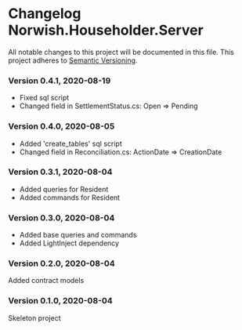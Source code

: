 # Changelog Norwish.Householder.Server
All notable changes to this project will be documented in this file.
This project adheres to [Semantic Versioning](http://semver.org/).

### Version 0.4.1, 2020-08-19
 - Fixed sql script
 - Changed field in SettlementStatus.cs: Open => Pending

### Version 0.4.0, 2020-08-05
 - Added 'create_tables' sql script
 - Changed field in Reconciliation.cs: ActionDate => CreationDate

### Version 0.3.1, 2020-08-04
 - Added queries for Resident
 - Added commands for Resident

### Version 0.3.0, 2020-08-04
 - Added base queries and commands
 - Added LightInject dependency

### Version 0.2.0, 2020-08-04
Added contract models

### Version 0.1.0, 2020-08-04
Skeleton project
